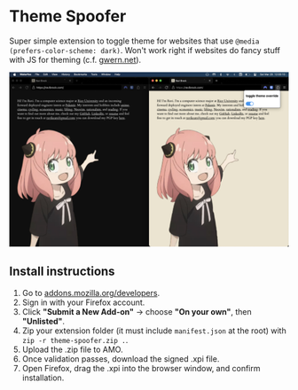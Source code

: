 # Theme Spoofer
Super simple extension to toggle theme for websites that use `@media (prefers-color-scheme: dark)`. Won't work right if websites do fancy stuff with JS for theming (c.f. [gwern.net](https://gwern.net/)).

![sample](img/sample.jpg)

## Install instructions
1. Go to [addons.mozilla.org/developers](https://addons.mozilla.org/en-US/developers/).
2. Sign in with your Firefox account.
3. Click **"Submit a New Add-on"** → choose **"On your own"**, then **"Unlisted"**.
4. Zip your extension folder (it must include `manifest.json` at the root) with `zip -r theme-spoofer.zip .`.
5. Upload the .zip file to AMO.
6. Once validation passes, download the signed .xpi file.
7. Open Firefox, drag the .xpi into the browser window, and confirm installation.
